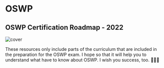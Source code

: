 # OSWP
## OSWP Certification Roadmap - 2022

![cover](https://user-images.githubusercontent.com/17753652/177206943-44023996-b6dc-45a1-af90-54ed3d219f60.png)

These resources only include parts of the curriculum that are included in the preparation for the OSWP exam. I hope so that it will help you to understand what have to know about OSWP. I wish you success, too. 🦅🏴‍☠️

